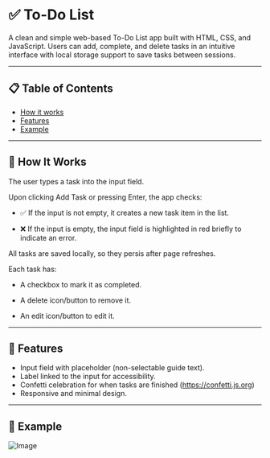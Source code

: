 # ✅ To-Do List

A clean and simple web-based To-Do List app built with HTML, CSS, and JavaScript.
Users can add, complete, and delete tasks in an intuitive interface with local storage support to save tasks between sessions.

---

## 📋 Table of Contents

- [How it works](#HowItWorks)  
- [Features](#features)  
- [Example](#example)  

---

## :notebook: How It Works

The user types a task into the input field.

Upon clicking Add Task or pressing Enter, the app checks:

- ✅ If the input is not empty, it creates a new task item in the list.

- ❌ If the input is empty, the input field is highlighted in red briefly to indicate an error.

All tasks are saved locally, so they persis after page refreshes.

Each task has:

- A checkbox to mark it as completed.

- A delete icon/button to remove it.

- An edit icon/button to edit it.

---

## 🚀 Features
- Input field with placeholder (non-selectable guide text).
- Label linked to the input for accessibility.
- Confetti celebration for when tasks are finished (https://confetti.js.org)
- Responsive and minimal design.

---

  ## 👻 Example 

![Image](https://github.com/user-attachments/assets/7abf5241-2ab5-4ce4-bb3c-07102d2ed4d7)


